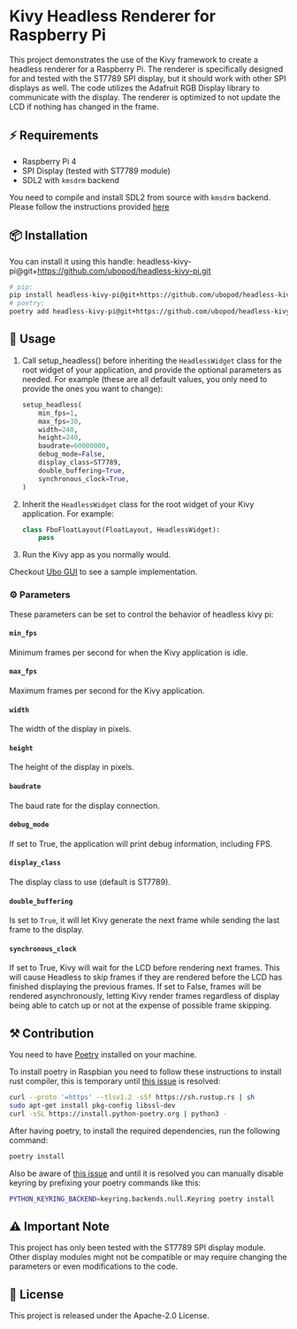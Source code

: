 # Kivy Headless Renderer for Raspberry Pi

This project demonstrates the use of the Kivy framework to create a headless renderer for a Raspberry Pi. The renderer is specifically designed for and tested with the ST7789 SPI display, but it should work with other SPI displays as well. The code utilizes the Adafruit RGB Display library to communicate with the display. The renderer is optimized to not update the LCD if nothing has changed in the frame.

## ⚡️ Requirements

- Raspberry Pi 4
- SPI Display (tested with ST7789 module)
- SDL2 with `kmsdrm` backend

You need to compile and install SDL2 from source with `kmsdrm` backend. Please follow the instructions provided [here](https://kivy.org/doc/stable/installation/installation-rpi.html#raspberry-pi-4-headless-installation-on-raspbian-buster)

## 📦 Installation

You can install it using this handle: headless-kivy-pi@git+<https://github.com/ubopod/headless-kivy-pi.git>

```sh
# pip:
pip install headless-kivy-pi@git+https://github.com/ubopod/headless-kivy-pi.git
# poetry:
poetry add headless-kivy-pi@git+https://github.com/ubopod/headless-kivy-pi.git
```

## 🚀 Usage

1. Call setup_headless() before inheriting the `HeadlessWidget` class for the root widget of your application, and provide the optional parameters as needed. For example (these are all default values, you only need to provide the ones you want to change):

   ```python
   setup_headless(
       min_fps=1,
       max_fps=30,
       width=240,
       height=240,
       baudrate=60000000,
       debug_mode=False,
       display_class=ST7789,
       double_buffering=True,
       synchronous_clock=True,
   )
   ```

1. Inherit the `HeadlessWidget` class for the root widget of your Kivy application. For example:

   ```python
   class FboFloatLayout(FloatLayout, HeadlessWidget):
       pass
   ```

1. Run the Kivy app as you normally would.

Checkout [Ubo GUI](https://github.com/ubopod/ubo-gui) to see a sample implementation.

### ⚙️ Parameters

These parameters can be set to control the behavior of headless kivy pi:

#### `min_fps`

Minimum frames per second for when the Kivy application is idle.

#### `max_fps`

Maximum frames per second for the Kivy application.

#### `width`

The width of the display in pixels.

#### `height`

The height of the display in pixels.

#### `baudrate`

The baud rate for the display connection.

#### `debug_mode`

If set to True, the application will print debug information, including FPS.

#### `display_class`

The display class to use (default is ST7789).

#### `double_buffering`

Is set to `True`, it will let Kivy generate the next frame while sending the last frame to the display.

#### `synchronous_clock`

If set to True, Kivy will wait for the LCD before rendering next frames. This will cause Headless to skip frames if they are rendered before the LCD has finished displaying the previous frames. If set to False, frames will be rendered asynchronously, letting Kivy render frames regardless of display being able to catch up or not at the expense of possible frame skipping.

## ⚒️ Contribution

You need to have [Poetry](https://python-poetry.org/) installed on your machine.

To install poetry in Raspbian you need to follow these instructions to install rust compiler, this is temporary until [this issue](https://github.com/python-poetry/poetry/issues/7645) is resolved:

```sh
curl --proto '=https' --tlsv1.2 -sSf https://sh.rustup.rs | sh
sudo apt-get install pkg-config libssl-dev
curl -sSL https://install.python-poetry.org | python3 -
```

After having poetry, to install the required dependencies, run the following command:

```sh
poetry install
```

Also be aware of [this issue](https://github.com/python-poetry/poetry/issues/1917) and until it is resolved you can manually disable keyring by prefixing your poetry commands like this:

```sh
PYTHON_KEYRING_BACKEND=keyring.backends.null.Keyring poetry install
```

## ⚠️ Important Note

This project has only been tested with the ST7789 SPI display module. Other display modules might not be compatible or may require changing the parameters or even modifications to the code.

## 📜 License

This project is released under the Apache-2.0 License.
